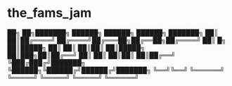 # the_fams_jam

██╗    ██╗███████╗     ██████╗ ██████╗ ██████╗ ███████╗
██║    ██║██╔════╝    ██╔════╝██╔═══██╗██╔══██╗██╔════╝
██║ █╗ ██║█████╗      ██║     ██║   ██║██║  ██║█████╗  
██║███╗██║██╔══╝      ██║     ██║   ██║██║  ██║██╔══╝  
╚███╔███╔╝███████╗    ╚██████╗╚██████╔╝██████╔╝███████╗
 ╚══╝╚══╝ ╚══════╝     ╚═════╝ ╚═════╝ ╚═════╝ ╚══════╝
                                                       
